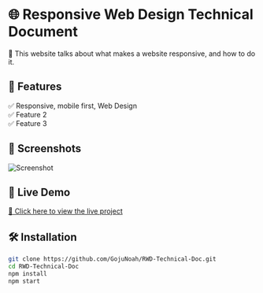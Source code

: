# 🌐 Responsive Web Design Technical Document

🚀 This website talks about what makes a website responsive, and how to do it.

## 🔧 Features
✅ Responsive, mobile first, Web Design  
✅ Feature 2  
✅ Feature 3  

## 📸 Screenshots
![Screenshot](screenshot-link.png)

## 🚀 Live Demo
[🔗 Click here to view the live project](https://rwd-technical-doc.netlify.app/)

## 🛠️ Installation
```bash
git clone https://github.com/GojuNoah/RWD-Technical-Doc.git
cd RWD-Technical-Doc
npm install
npm start
